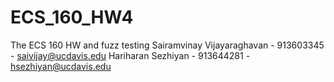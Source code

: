# ECS_160_HW4
The ECS 160 HW and fuzz testing
Sairamvinay Vijayaraghavan - 913603345 - saivijay@ucdavis.edu
Hariharan Sezhiyan - 913644281 - hsezhiyan@ucdavis.edu
